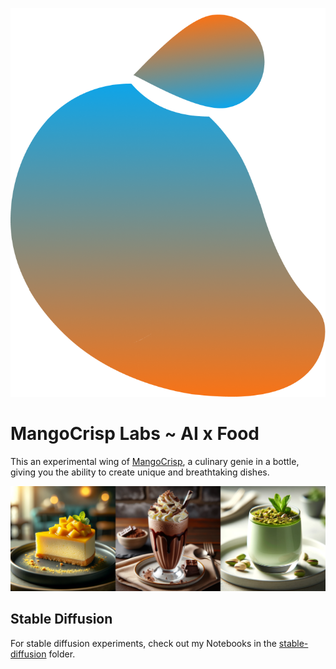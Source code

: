 ![MangoCrisp Logo](/mangocrisp-logo.png)

# MangoCrisp Labs ~ AI x Food

This an experimental wing of [MangoCrisp](https://mangocrisp.com), a culinary genie in a bottle, giving you the ability to create unique and breathtaking dishes.

![AI Generated Food Images](/collage.png)


## Stable Diffusion

For stable diffusion experiments, check out my Notebooks in the [stable-diffusion](https://github.com/Nikhil22/mangocrisp-labs/tree/main/stable-diffusion) folder.